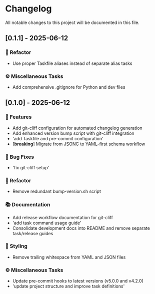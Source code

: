 # Changelog

All notable changes to this project will be documented in this file.

## [0.1.1] - 2025-06-12

### 🚜 Refactor

- Use proper Taskfile aliases instead of separate alias tasks

### ⚙️ Miscellaneous Tasks

- Add comprehensive .gitignore for Python and dev files

## [0.1.0] - 2025-06-12

### 🚀 Features

- Add git-cliff configuration for automated changelog generation
- Add enhanced version bump script with git-cliff integration
- 'add Taskfile and pre-commit configuration'
- [**breaking**] Migrate from JSONC to YAML-first schema workflow

### 🐛 Bug Fixes

- 'fix git-cliff setup'

### 🚜 Refactor

- Remove redundant bump-version.sh script

### 📚 Documentation

- Add release workflow documentation for git-cliff
- 'add task command usage guide'
- Consolidate development docs into README and remove separate task/release guides

### 🎨 Styling

- Remove trailing whitespace from YAML and JSON files

### ⚙️ Miscellaneous Tasks

- Update pre-commit hooks to latest versions (v5.0.0 and v4.2.0)
- 'update project structure and improve task definitions'

<!-- generated by git-cliff -->
